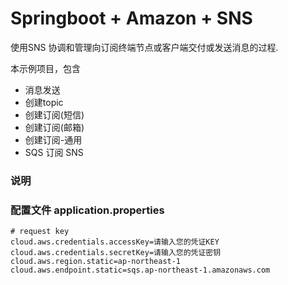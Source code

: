 # Springboot + Amazon + SNS
使用SNS 协调和管理向订阅终端节点或客户端交付或发送消息的过程.

本示例项目，包含
+ 消息发送
+ 创建topic
+ 创建订阅(短信)
+ 创建订阅(邮箱)
+ 创建订阅-通用
+ SQS 订阅 SNS

### 说明



### 配置文件 application.properties
```
# request key
cloud.aws.credentials.accessKey=请输入您的凭证KEY
cloud.aws.credentials.secretKey=请输入您的凭证密钥
cloud.aws.region.static=ap-northeast-1
cloud.aws.endpoint.static=sqs.ap-northeast-1.amazonaws.com